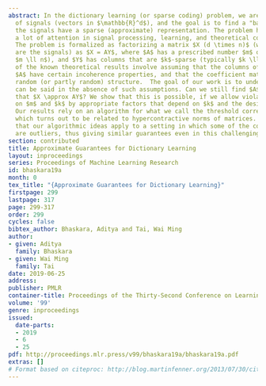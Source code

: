 ```yaml
---
abstract: In the dictionary learning (or sparse coding) problem, we are given a collection
  of signals (vectors in $\mathbb{R}^d$), and the goal is to find a "basis" in which
  the signals have a sparse (approximate) representation. The problem has received
  a lot of attention in signal processing, learning, and theoretical computer science.
  The problem is formalized as factorizing a matrix $X (d \times n)$ (whose columns
  are the signals) as $X = AY$, where $A$ has a prescribed number $m$ of columns (typically
  $m \ll n$), and $Y$ has columns that are $k$-sparse (typically $k \ll d$). Most
  of the known theoretical results involve assuming that the columns of the unknown
  $A$ have certain incoherence properties, and that the coefficient matrix $Y$ has
  random (or partly random) structure.  The goal of our work is to understand what
  can be said in the absence of such assumptions. Can we still find $A$ and $Y$ such
  that $X \approx AY$? We show that this is possible, if we allow violating the bounds
  on $m$ and $k$ by appropriate factors that depend on $k$ and the desired approximation.
  Our results rely on an algorithm for what we call the threshold correlation problem,
  which turns out to be related to hypercontractive norms of matrices. We also show
  that our algorithmic ideas apply to a setting in which some of the columns of $X$
  are outliers, thus giving similar guarantees even in this challenging setting.
section: contributed
title: Approximate Guarantees for Dictionary Learning
layout: inproceedings
series: Proceedings of Machine Learning Research
id: bhaskara19a
month: 0
tex_title: "{Approximate Guarantees for Dictionary Learning}"
firstpage: 299
lastpage: 317
page: 299-317
order: 299
cycles: false
bibtex_author: Bhaskara, Aditya and Tai, Wai Ming
author:
- given: Aditya
  family: Bhaskara
- given: Wai Ming
  family: Tai
date: 2019-06-25
address: 
publisher: PMLR
container-title: Proceedings of the Thirty-Second Conference on Learning Theory
volume: '99'
genre: inproceedings
issued:
  date-parts:
  - 2019
  - 6
  - 25
pdf: http://proceedings.mlr.press/v99/bhaskara19a/bhaskara19a.pdf
extras: []
# Format based on citeproc: http://blog.martinfenner.org/2013/07/30/citeproc-yaml-for-bibliographies/
---
```

